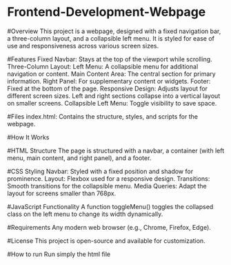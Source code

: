 # Frontend-Development-Webpage
#Overview
This project is a webpage, designed with a fixed navigation bar, a three-column layout, and a collapsible left menu. It is styled for ease of use and responsiveness across various screen sizes.

#Features
Fixed Navbar: Stays at the top of the viewport while scrolling.
Three-Column Layout:
Left Menu: A collapsible menu for additional navigation or content.
Main Content Area: The central section for primary information.
Right Panel: For supplementary content or widgets.
Footer: Fixed at the bottom of the page.
Responsive Design:
Adjusts layout for different screen sizes.
Left and right sections collapse into a vertical layout on smaller screens.
Collapsible Left Menu: Toggle visibility to save space.

#Files
index.html: Contains the structure, styles, and scripts for the webpage.

#How It Works

#HTML Structure
The page is structured with a navbar, a container (with left menu, main content, and right panel), and a footer.

#CSS Styling
Navbar: Styled with a fixed position and shadow for prominence.
Layout: Flexbox used for a responsive design.
Transitions: Smooth transitions for the collapsible menu.
Media Queries: Adapt the layout for screens smaller than 768px.

#JavaScript Functionality
A function toggleMenu() toggles the collapsed class on the left menu to change its width dynamically.

#Requirements
Any modern web browser (e.g., Chrome, Firefox, Edge).

#License
This project is open-source and available for customization.

#How to run
Run simply the html file 

